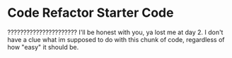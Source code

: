 # Code Refactor Starter Code
??????????????????????
I'll be honest with you, ya lost me at day 2.
I don't have a clue what im supposed to do with this chunk of code, regardless of how "easy" it should be.